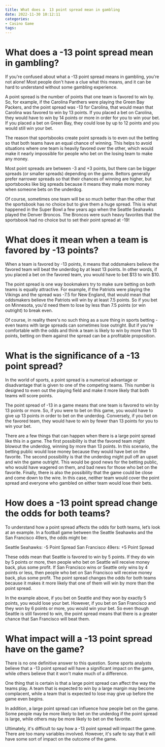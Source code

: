 ```yaml
---
title: What does a  13 point spread mean in gambling
date: 2022-11-30 10:12:11
categories:
- Casino Game
tags:
---
```



#  What does a -13 point spread mean in gambling?

If you're confused about what a -13 point spread means in gambling, you're not alone! Most people don't have a clue what this means, and it can be hard to understand without some gambling experience.

A point spread is the number of points that one team is favored to win by. So, for example, if the Carolina Panthers were playing the Green Bay Packers, and the point spread was -13 for Carolina, that would mean that Carolina was favored to win by 13 points. If you placed a bet on Carolina, they would have to win by 14 points or more in order for you to win your bet. If you placed a bet on Green Bay, they could lose by up to 12 points and you would still win your bet.

The reason that sportsbooks create point spreads is to even out the betting so that both teams have an equal chance of winning. This helps to avoid situations where one team is heavily favored over the other, which would make it nearly impossible for people who bet on the losing team to make any money.

Most point spreads are between -3 and +3 points, but there can be bigger spreads (or smaller spreads) depending on the game. Bettors generally prefer narrower spreads so that their chances of winning are higher, but sportsbooks like big spreads because it means they make more money when someone bets on the underdog.

Of course, sometimes one team will be so much better than the other that the sportsbook has no choice but to give them a huge spread. This is what happened in the Super Bowl a few years ago when the Seattle Seahawks played the Denver Broncos. The Broncos were such heavy favorites that the sportsbook had no choice but to set their point spread at -19!

#  What does it mean when a team is favored by -13 points?

When a team is favored by -13 points, it means that oddsmakers believe the favored team will beat the underdog by at least 13 points. In other words, if you placed a bet on the favored team, you would have to bet $13 to win $10.

The point spread is one way bookmakers try to make sure betting on both teams is equally attractive. For example, if the Patriots were playing the Vikings and the spread was -7.5 for New England, that would mean that oddsmakers believe the Patriots will win by at least 7.5 points. So if you bet on Minnesota, you'd need them to lose by less than 7.5 points (or win outright) to break even.

Of course, in reality there's no such thing as a sure thing in sports betting - even teams with large spreads can sometimes lose outright. But if you're comfortable with the odds and think a team is likely to win by more than 13 points, betting on them against the spread can be a profitable proposition.

#  What is the significance of a -13 point spread?

In the world of sports, a point spread is a numerical advantage or disadvantage that is given to one of the competing teams. This number is designed to even out the playing field and make it more likely that both teams will score points.

The point spread of -13 in a game means that one team is favored to win by 13 points or more. So, if you were to bet on this game, you would have to give up 13 points in order to bet on the underdog. Conversely, if you bet on the favored team, they would have to win by fewer than 13 points for you to win your bet.

There are a few things that can happen when there is a large point spread like this in a game. The first possibility is that the favored team might blowout the underdog, winning by more than 13 points. In this scenario, the betting public would lose money because they would have bet on the favorite. The second possibility is that the underdog might pull off an upset and win the game outright. This would be good news for the betting public, who would have wagered on them, and bad news for those who bet on the favorite. Finally, there is also the possibility that the game could be close and come down to the wire. In this case, neither team would cover the point spread and everyone who gambled on either team would lose their bets.

#  How does a -13 point spread change the odds for both teams?

To understand how a point spread affects the odds for both teams, let’s look at an example. In a football game between the Seattle Seahawks and the San Francisco 49ers, the odds might be:

Seattle Seahawks: -5
 Point Spread
San Francisco 49ers: +5 Point Spread

These odds mean that Seattle is favored to win by 5 points. If they do win by 5 points or more, then people who bet on Seattle will receive money back, plus some profit. If San Francisco wins or Seattle only wins by 4 points or less, then people who bet on San Francisco will receive money back, plus some profit. The point spread changes the odds for both teams because it makes it more likely that one of them will win by more than the point spread.

In the example above, if you bet on Seattle and they won by exactly 5 points, you would lose your bet. However, if you bet on San Francisco and they won by 6 points or more, you would win your bet. So even though Seattle is still favored to win, the point spread means that there is a greater chance that San Francisco will beat them.

#  What impact will a -13 point spread have on the game?

There is no one definitive answer to this question. Some sports analysts believe that a -13 point spread will have a significant impact on the game, while others believe that it won't make much of a difference.

One thing that is certain is that a large point spread can affect the way the teams play. A team that is expected to win by a large margin may become complacent, while a team that is expected to lose may give up before the game even begins.

In addition, a large point spread can influence how people bet on the game. Some people may be more likely to bet on the underdog if the point spread is large, while others may be more likely to bet on the favorite.

Ultimately, it's difficult to say how a -13 point spread will impact the game. There are too many variables involved. However, it's safe to say that it will have some sort of impact on the outcome of the game.